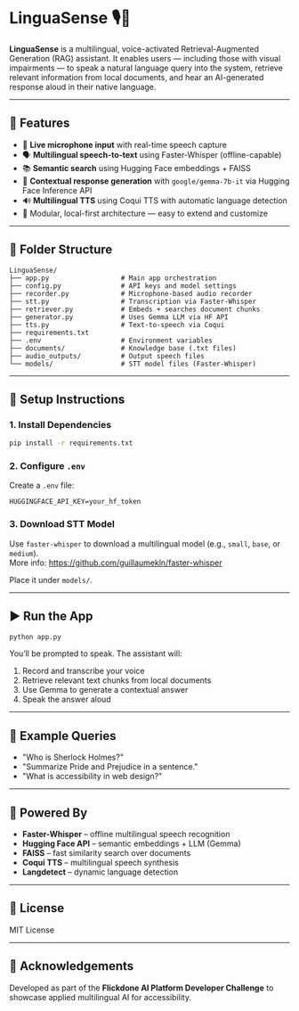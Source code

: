 # LinguaSense 🎙️🧠

**LinguaSense** is a multilingual, voice-activated Retrieval-Augmented Generation (RAG) assistant. It enables users — including those with visual impairments — to speak a natural language query into the system, retrieve relevant information from local documents, and hear an AI-generated response aloud in their native language.

---

## 🚀 Features

- 🎤 **Live microphone input** with real-time speech capture
- 🗣️ **Multilingual speech-to-text** using Faster-Whisper (offline-capable)
- 📚 **Semantic search** using Hugging Face embeddings + FAISS
- 🤖 **Contextual response generation** with `google/gemma-7b-it` via Hugging Face Inference API
- 🔊 **Multilingual TTS** using Coqui TTS with automatic language detection
- 🧠 Modular, local-first architecture — easy to extend and customize

---

## 📁 Folder Structure

```
LinguaSense/
├── app.py                  # Main app orchestration
├── config.py               # API keys and model settings
├── recorder.py             # Microphone-based audio recorder
├── stt.py                  # Transcription via Faster-Whisper
├── retriever.py            # Embeds + searches document chunks
├── generator.py            # Uses Gemma LLM via HF API
├── tts.py                  # Text-to-speech via Coqui
├── requirements.txt
├── .env                    # Environment variables
├── documents/              # Knowledge base (.txt files)
├── audio_outputs/          # Output speech files
└── models/                 # STT model files (Faster-Whisper)
```

---

## 🔧 Setup Instructions

### 1. Install Dependencies

```bash
pip install -r requirements.txt
```

### 2. Configure `.env`

Create a `.env` file:

```env
HUGGINGFACE_API_KEY=your_hf_token
```

### 3. Download STT Model

Use `faster-whisper` to download a multilingual model (e.g., `small`, `base`, or `medium`).  
More info: https://github.com/guillaumekln/faster-whisper

Place it under `models/`.

---

## ▶️ Run the App

```bash
python app.py
```

You’ll be prompted to speak. The assistant will:
1. Record and transcribe your voice
2. Retrieve relevant text chunks from local documents
3. Use Gemma to generate a contextual answer
4. Speak the answer aloud

---

## 🧪 Example Queries

- "Who is Sherlock Holmes?"
- "Summarize Pride and Prejudice in a sentence."
- "What is accessibility in web design?"

---

## 🧠 Powered By

- **Faster-Whisper** – offline multilingual speech recognition
- **Hugging Face API** – semantic embeddings + LLM (Gemma)
- **FAISS** – fast similarity search over documents
- **Coqui TTS** – multilingual speech synthesis
- **Langdetect** – dynamic language detection

---

## 📄 License

MIT License

---

## 🙌 Acknowledgements

Developed as part of the **Flickdone AI Platform Developer Challenge** to showcase applied multilingual AI for accessibility.
